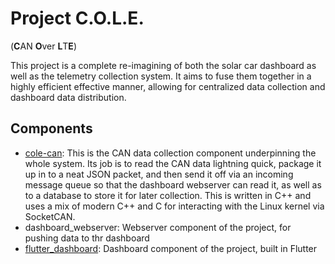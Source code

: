 # Project C.O.L.E. 
(**C**AN **O**ver **L**T**E**)

This project is a complete re-imagining of both the solar car dashboard as well as the telemetry collection system. It aims to fuse them together in a highly efficient effective manner, allowing for centralized data collection and dashboard data distribution.

## Components
- [cole-can](https://github.com/KentuckySolarCar/cole-can): This is the CAN data collection component underpinning the whole system. Its job is to read the CAN data lightning quick, package it up in to a neat JSON packet, and then send it off via an incoming message queue so that the dashboard webserver  can read it, as well as to a database to store it for later collection. This is written in C++ and uses a mix of modern C++ and C for interacting with the Linux kernel via SocketCAN.
- dashboard_webserver: Webserver component of the project, for pushing data to thr dashboard
- [flutter_dashboard](https://github.com/KentuckySolarCar/flutter_dashboard): Dashboard component of the project, built in Flutter
